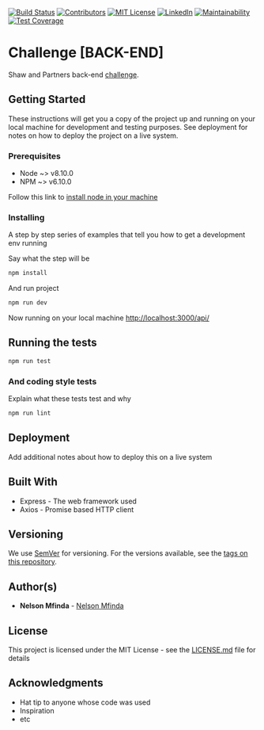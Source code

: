 [![Build Status][build-shield]][build-url]
[![Contributors][contributors-shield]][contributors-url]
[![MIT License][license-shield]][license-url]
[![LinkedIn][linkedin-shield]][linkedin-url]
[![Maintainability](https://api.codeclimate.com/v1/badges/a464fa475215919668fc/maintainability)](https://codeclimate.com/github/nelsonmfinda/github-users-api/maintainability)
[![Test Coverage](https://api.codeclimate.com/v1/badges/a464fa475215919668fc/test_coverage)](https://codeclimate.com/github/nelsonmfinda/github-users-api/test_coverage)

# Challenge [BACK-END]

Shaw and Partners back-end [challenge](https://shawandpartners.com/full-back-front-test/).

## Getting Started

These instructions will get you a copy of the project up and running on your local machine for development and testing purposes. See deployment for notes on how to deploy the project on a live system.

### Prerequisites

- Node ~> v8.10.0
- NPM ~> v6.10.0

Follow this link to [install node in your machine](https://nodejs.org/en/download/)

### Installing

A step by step series of examples that tell you how to get a development env running

Say what the step will be

```sh
npm install
```

And run project

```sh
npm run dev
```

Now running on your local machine <http://localhost:3000/api/>

## Running the tests

```sh
npm run test
```

### And coding style tests

Explain what these tests test and why

```sh
npm run lint
```

## Deployment

Add additional notes about how to deploy this on a live system

## Built With

* Express - The web framework used
* Axios - Promise based HTTP client

## Versioning

We use [SemVer](http://semver.org/) for versioning. For the versions available, see the [tags on this repository](https://bitbucket.org/nelsonmfinda/shawandpartners-test/tags). 

## Author(s)

* **Nelson Mfinda** - [Nelson Mfinda](https://bitbucket.org/nelsonmfinda)

## License

This project is licensed under the MIT License - see the [LICENSE.md](LICENSE.md) file for details

## Acknowledgments

* Hat tip to anyone whose code was used
* Inspiration
* etc

<!-- MARKDOWN LINKS & IMAGES -->
<!-- https://www.markdownguide.org/basic-syntax/#reference-style-links -->
[build-shield]: https://img.shields.io/badge/build-passing-brightgreen.svg?style=flat-square
[build-url]: https://travis-ci.com/nelsonmfinda/github-users-api.svg?branch=master
[contributors-shield]: https://img.shields.io/badge/contributors-1-orange.svg?style=flat-square
[contributors-url]: https://github.com/nelsonmfinda/github-users-api/graphs/contributors
[license-shield]: https://img.shields.io/badge/license-MIT-blue.svg?style=flat-square
[license-url]: https://choosealicense.com/licenses/mit
[linkedin-shield]: https://img.shields.io/badge/-LinkedIn-black.svg?style=flat-square&logo=linkedin&colorB=555
[linkedin-url]: https://linkedin.com/in/nelsonmfinda
[product-screenshot]: https://raw.githubusercontent.com/nelsonmfinda/github-users-api/master/screenshot.png
